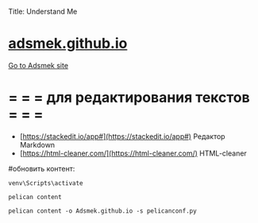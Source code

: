 Title: Understand Me

# [adsmek.github.io](https://adsmek.github.io/)

[Go to Adsmek site](https://adsmek.github.io/)

# = = = для редактирования текстов = = =
 + [https://stackedit.io/app#](https://stackedit.io/app#) Редактор Markdown
 + [https://html-cleaner.com/](https://html-cleaner.com/) HTML-cleaner

#обновить контент:

	venv\Scripts\activate    

	pelican content

	pelican content -o Adsmek.github.io -s pelicanconf.py
